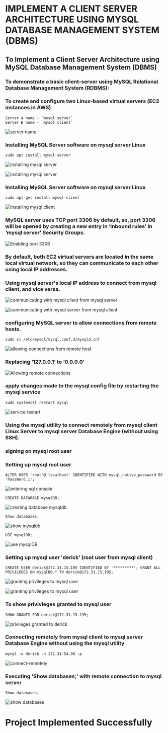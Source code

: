 # IMPLEMENT A CLIENT SERVER ARCHITECTURE USING MYSQL DATABASE MANAGEMENT SYSTEM (DBMS)

## To Implement a Client Server Architecture using MySQL Database Management System (DBMS)

### To demonstrate a basic client-server using MySQL Relational Database Management System (RDBMS):

### To create and configure two Linux-based virtual servers (EC2 instances in AWS)

```
Server A name - `mysql server`
Server B name - `mysql client`
```
![server name](./images/server-name.png)

### Installing  MySQL Server software on mysql server Linux

`sudo apt install mysql-server`

![installing mysql server](./images/install-mysqlserver.png)

![installing mysql server](./images/install-mysqlserver2.png)

### Installing  MySQL Server software on mysql server Linux

`sudo apt-get install mysql-client`

![installing mysql client](./images/install-mysqlclient.png)

### MySQL server uses TCP port 3306 by default, so, port 3306 will be opened by creating a new entry in ‘Inbound rules’ in ‘mysql server’ Security Groups. 

![Enabling port 3306](./images/3306.png)
### By default, both EC2 virtual servers are located in the same local virtual network, so they can communicate to each other using local IP addresses. 

### Using mysql server's local IP address to connect from mysql client, and vice versa.

![communicating with mysql client from mysql server](./images/communicate-1.png)

![communicating with mysql server from mysql client](./images/communicate-2.png)

### configuring MySQL server to allow connections from remote hosts.

`sudo vi /etc/mysql/mysql.conf.d/mysqld.cnf`

![allowing connections from remote host](./images/bind-address.png)

### Replacing ‘127.0.0.1’ to ‘0.0.0.0’

![Allowing remote connections](./images/vim-bindaddress.png)

### apply changes made to the mysql config file by restarting the mysql service

`sudo systemctl restart mysql`

![service restart](./images/service-restart.png)
### Using the mysql utility to connect remotely from mysql client Linux Server to mysql server Database Engine (without using SSH).
### signing on mysql root user

### Setting up mysql root user
`ALTER USER 'root'@'localhost' IDENTIFIED WITH mysql_native_password BY 'PassWord.1';`

![entering sql console](./images/root-sqluser.png)

`CREATE DATABASE mysqlDB;`

![creating database mysqldb](./images/create-db.png)

`Show databases;`

![show mysqldb](./images/show-db.png)

`USE mysqlDB;`

![use mysqlDB](./images/use-db.png)

### Setting up mysql user 'derick' (root user from mysql client)

`CREATE USER derick@172.31.15.195 IDENTIFIED BY '*********'; GRANT ALL PRIVILEGES ON mysqlDB.* TO derick@172.31.15.195;`

![granting privileges to mysql user](./images/grant-derick.png)

![granting privileges to mysql user](./images/ok-grant-derick.png)
### To show privivleges granted to mysql user

`SHOW GRANTS FOR derick@172.31.15.195;`

![privileges granted to derick](./images/show-grants.png)
### Connecting remotely from mysql client to mysql server Database Engine without using the mysql utility

`mysql -u derick -h 172.31.54.96 -p`

![connect-remotely](./images/connect-remotely.png)

### Executing 'Show databases;' with remote connection to mysql server

`Show databases;`

![show databases](./images/show-databases.png)

# Project Implemented Successfully